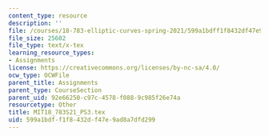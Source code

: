 ```yaml
---
content_type: resource
description: ''
file: /courses/18-783-elliptic-curves-spring-2021/599a1bdff1f8432df47e9ad8a7dfd299_MIT18_783S21_PS3.tex
file_size: 25602
file_type: text/x-tex
learning_resource_types:
- Assignments
license: https://creativecommons.org/licenses/by-nc-sa/4.0/
ocw_type: OCWFile
parent_title: Assignments
parent_type: CourseSection
parent_uid: 92e66250-c97c-4578-f088-9c985f26e74a
resourcetype: Other
title: MIT18_783S21_PS3.tex
uid: 599a1bdf-f1f8-432d-f47e-9ad8a7dfd299
---
```

